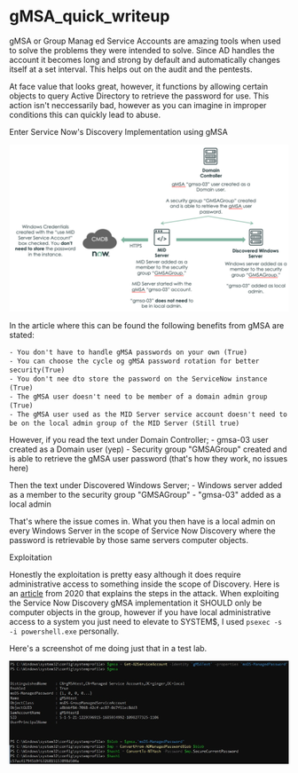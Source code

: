 # gMSA_quick_writeup

gMSA or Group Manag
ed Service Accounts are amazing tools when used to solve the problems they were intended to solve. Since AD handles the account it becomes long and strong by default and automatically changes itself at a set interval. This helps out on the audit and the pentests.

At face value that looks great, however, it functions by allowing certain objects to query Active Directory to retrieve the password for use. This action isn't neccessarily bad, however as you can imagine in improper conditions this can quickly lead to abuse. 

Enter Service Now's Discovery Implementation using gMSA

![Alt Text](gmsa_diagram.png)

In the article where this can be found the following benefits from gMSA are stated:

	- You don't have to handle gMSA passwords on your own (True)
	- You can choose the cycle og gMSA password rotation for better security(True)
	- You don't nee dto store the password on the ServiceNow instance (True)
	- The gMSA user doesn't need to be member of a domain admin group (True)
	- The gMSA user used as the MID Server service account doesn't need to be on the local admin group of the MID Server (Still true)

However, if you read the text under Domain Controller;
	- gmsa-03 user created as a Domain user (yep)
	- Security group "GMSAGroup" created and is able to retrieve the gMSA user password (that's how they work, no issues here)

Then the text under Discovered Windows Server;
	- Windows server added as a member to the security group "GMSAGroup"
	- "gmsa-03" added as a local admin

That's where the issue comes in. What you then have is a local admin on every Windows Server in the scope of Service Now Discovery where the password is retrievable by those same servers computer objects.

Exploitation

Honestly the exploitation is pretty easy although it does require administrative access to something inside the scope of Discovery. Here is an [article](https://adsecurity.org/?p=4367) from 2020 that explains the steps in the attack. When exploiting the Service Now Discovery gMSA implementation it SHOULD only be computer objects in the group, however if you have local administrative access to a system you just need to elevate to SYSTEM$, I used ```psexec -s -i powershell.exe``` personally.

Here's a screenshot of me doing just that in a test lab. 

![Alt text](gmsa_exploit.png)


